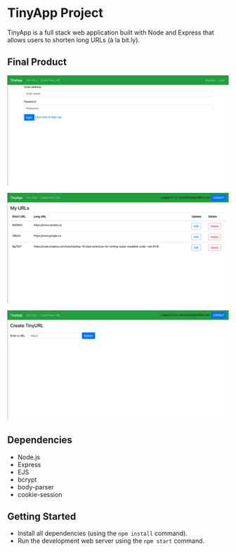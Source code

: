 # TinyApp Project

TinyApp is a full stack web application built with Node and Express that allows users to shorten long URLs (à la bit.ly).

## Final Product

!["screenshot Login page"](https://github.com/MustafaPaigeer/tinyapp/blob/master/docs/login-page.png?raw=true)

!["screenshot of URLs page"](https://github.com/MustafaPaigeer/tinyapp/blob/master/docs/urls-page.png?raw=true)

!["screenshot of new URLs page"](https://github.com/MustafaPaigeer/tinyapp/blob/master/docs/newurl-page.png?raw=true)

## Dependencies

- Node.js
- Express
- EJS
- bcrypt
- body-parser
- cookie-session

## Getting Started

- Install all dependencies (using the `npm install` command).
- Run the development web server using the `npm start` command.